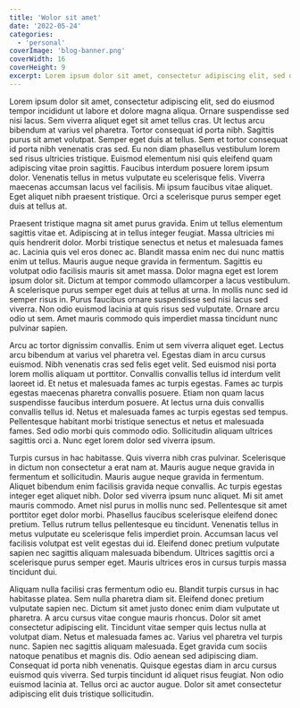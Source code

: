 ```yaml
---
title: 'Wolor sit amet'
date: '2022-05-24'
categories:
  - 'personal'
coverImage: 'blog-banner.png'
coverWidth: 16
coverHeight: 9
excerpt: Lorem ipsum dolor sit amet, consectetur adipiscing elit, sed do eiusmod tempor incididunt ut labore et dolore magna aliqua. Ornare suspendisse sed nisi lacus. Sem viverra aliquet eget sit amet tellus cras. Ut lectus arcu bibendum at varius vel pharetra. Tortor consequat id porta nibh. Sagittis.
---
```


Lorem ipsum dolor sit amet, consectetur adipiscing elit, sed do eiusmod tempor incididunt ut labore et dolore magna aliqua. Ornare suspendisse sed nisi lacus. Sem viverra aliquet eget sit amet tellus cras. Ut lectus arcu bibendum at varius vel pharetra. Tortor consequat id porta nibh. Sagittis purus sit amet volutpat. Semper eget duis at tellus. Sem et tortor consequat id porta nibh venenatis cras sed. Eu non diam phasellus vestibulum lorem sed risus ultricies tristique. Euismod elementum nisi quis eleifend quam adipiscing vitae proin sagittis. Faucibus interdum posuere lorem ipsum dolor. Venenatis tellus in metus vulputate eu scelerisque felis. Viverra maecenas accumsan lacus vel facilisis. Mi ipsum faucibus vitae aliquet. Eget aliquet nibh praesent tristique. Orci a scelerisque purus semper eget duis at tellus at.

Praesent tristique magna sit amet purus gravida. Enim ut tellus elementum sagittis vitae et. Adipiscing at in tellus integer feugiat. Massa ultricies mi quis hendrerit dolor. Morbi tristique senectus et netus et malesuada fames ac. Lacinia quis vel eros donec ac. Blandit massa enim nec dui nunc mattis enim ut tellus. Mauris augue neque gravida in fermentum. Sagittis eu volutpat odio facilisis mauris sit amet massa. Dolor magna eget est lorem ipsum dolor sit. Dictum at tempor commodo ullamcorper a lacus vestibulum. A scelerisque purus semper eget duis at tellus at urna. In mollis nunc sed id semper risus in. Purus faucibus ornare suspendisse sed nisi lacus sed viverra. Non odio euismod lacinia at quis risus sed vulputate. Ornare arcu odio ut sem. Amet mauris commodo quis imperdiet massa tincidunt nunc pulvinar sapien.

Arcu ac tortor dignissim convallis. Enim ut sem viverra aliquet eget. Lectus arcu bibendum at varius vel pharetra vel. Egestas diam in arcu cursus euismod. Nibh venenatis cras sed felis eget velit. Sed euismod nisi porta lorem mollis aliquam ut porttitor. Convallis convallis tellus id interdum velit laoreet id. Et netus et malesuada fames ac turpis egestas. Fames ac turpis egestas maecenas pharetra convallis posuere. Etiam non quam lacus suspendisse faucibus interdum posuere. At lectus urna duis convallis convallis tellus id. Netus et malesuada fames ac turpis egestas sed tempus. Pellentesque habitant morbi tristique senectus et netus et malesuada fames. Sed odio morbi quis commodo odio. Sollicitudin aliquam ultrices sagittis orci a. Nunc eget lorem dolor sed viverra ipsum.

Turpis cursus in hac habitasse. Quis viverra nibh cras pulvinar. Scelerisque in dictum non consectetur a erat nam at. Mauris augue neque gravida in fermentum et sollicitudin. Mauris augue neque gravida in fermentum. Aliquet bibendum enim facilisis gravida neque convallis. Ac turpis egestas integer eget aliquet nibh. Dolor sed viverra ipsum nunc aliquet. Mi sit amet mauris commodo. Amet nisl purus in mollis nunc sed. Pellentesque sit amet porttitor eget dolor morbi. Phasellus faucibus scelerisque eleifend donec pretium. Tellus rutrum tellus pellentesque eu tincidunt. Venenatis tellus in metus vulputate eu scelerisque felis imperdiet proin. Accumsan lacus vel facilisis volutpat est velit egestas dui id. Eleifend donec pretium vulputate sapien nec sagittis aliquam malesuada bibendum. Ultrices sagittis orci a scelerisque purus semper eget. Mauris ultrices eros in cursus turpis massa tincidunt dui.

Aliquam nulla facilisi cras fermentum odio eu. Blandit turpis cursus in hac habitasse platea. Sem nulla pharetra diam sit. Eleifend donec pretium vulputate sapien nec. Dictum sit amet justo donec enim diam vulputate ut pharetra. A arcu cursus vitae congue mauris rhoncus. Dolor sit amet consectetur adipiscing elit. Tincidunt vitae semper quis lectus nulla at volutpat diam. Netus et malesuada fames ac. Varius vel pharetra vel turpis nunc. Sapien nec sagittis aliquam malesuada. Eget gravida cum sociis natoque penatibus et magnis dis. Odio aenean sed adipiscing diam. Consequat id porta nibh venenatis. Quisque egestas diam in arcu cursus euismod quis viverra. Sed turpis tincidunt id aliquet risus feugiat. Non odio euismod lacinia at. Tellus orci ac auctor augue. Dolor sit amet consectetur adipiscing elit duis tristique sollicitudin.
